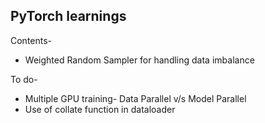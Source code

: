 ## PyTorch learnings

Contents-
- Weighted Random Sampler for handling data imbalance

To do-
- Multiple GPU training- Data Parallel v/s Model Parallel
- Use of collate function in dataloader
